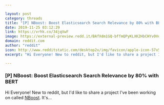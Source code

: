 ```yaml
---

layout: post
category: threads
title: "[P] NBoost: Boost Elasticsearch Search Relevance by 80% with BERT"
date: 2019-11-25 03:12:29
link: https://vrhk.co/34jqVwF
image: https://external-preview.redd.it/BAfXdm1GQ-bffmQPyKLXK2HbCHYv0Vqk3zUOaB5rz1s.jpg?width=420&height=219.895287958&auto=webp&s=1e5b7288b99504c6eb96fcc6caa264f9672a80ae
domain: reddit.com
author: "reddit"
icon: http://www.redditstatic.com/desktop2x/img/favicon/apple-icon-57x57.png
excerpt: "Hi Everyone! New to reddit, but I'd like to share a project I've been working on called [NBoost](<https://github.com/koursaros-ai/nboost>). It's..."

---
```


### [P] NBoost: Boost Elasticsearch Search Relevance by 80% with BERT

Hi Everyone! New to reddit, but I'd like to share a project I've been working on called [NBoost](<https://github.com/koursaros-ai/nboost>). It's...